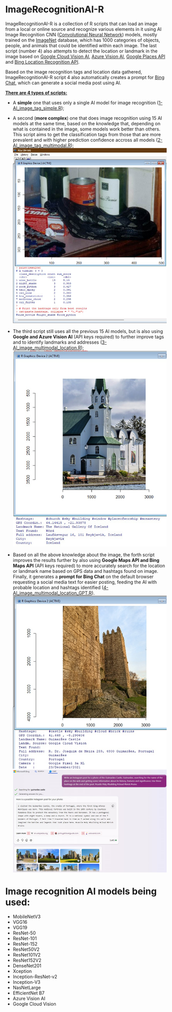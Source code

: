 # ImageRecognitionAI-R
ImageRecognitionAI-R is a collection of R scripts that can load an image from a local or online source and recognize various elements in it using AI Image Recognition CNN (<a href="https://en.wikipedia.org/wiki/Convolutional_neural_network">Convolutional Neural Network</a>) models, mostly trained on the <a href="https://en.wikipedia.org/wiki/ImageNet">ImageNet</a> database, which has 1000 categories of objects, people, and animals that could be identified within each image. The last script (number 4) also attempts to detect the location or landmark in the image based on <a href="https://cloud.google.com/vision/">Google Cloud Vision AI</a>, <a href="https://azure.microsoft.com/en-us/products/ai-services/ai-vision">Azure Vision AI</a>, <a href="https://developers.google.com/maps/documentation/places/web-service/overview">Google Places API</a> and <a href="https://www.microsoft.com/en-us/maps/bing-maps/location-recognition">Bing Location Recognition API</a>.

Based on the image recognition tags and location data gathered, ImageRecognitionAI-R script 4 also automatically creates a prompt for <a href="https://www.bing.com/chat">Bing Chat</a>, which can generate a social media post using AI.

<ins>**There are 4 types of scripts:**</ins>
- A **simple** one that uses only a single AI model for image recognition ([1-AI_image_tag_simple.R](1-AI_image_tag_simple.R));
  
- A second (**more complex**) one that does image recognition using 15 AI models at the same time, based on the knowledge that, depending on what is contained in the image, some models work better than others. This script aims to get the classification tags from those that are more prevalent and with higher prediction confidence accross all models ([2-AI_image_tag_multimodal.R](2-AI_image_tag_multimodal.R));
![Example of complex script](./img/Example.jpg)

- The third script still uses all the previous 15 AI models, but is also using **Google and Azure Vision AI** (API keys required) to further improve tags and to identify landmarks and addresses ([3-AI_image_multimodal_location.R](3-AI_image_multimodal_location.R));
![Example of complex script with Vision APIs for Location](./img/Location_Example.jpg)

- Based on all the above knowledge about the image, the forth script improves the results further by also using **Google Maps API and Bing Maps API** (API keys required) to more accurately search for the location or landmark name based on GPS data and hashtags found on image. Finally, it generates a **prompt for Bing Chat** on the default browser requesting a social media text for easier posting, feeding the AI with probable location and hashtags identified ([4-AI_image_multimodal_location_GPT.R](4-AI_image_multimodal_location_GPT.R)).
![Example of complex script with Vision and Maps APIs for Location](./img/Location_GPT_Example.jpg)
![Example of GPT Prompt](./img/GPT_Example.jpg)

# Image recognition AI models being used:
- MobileNetV3
- VGG16
- VGG19
- ResNet-50
- ResNet-101
- ResNet-152
- ResNet50V2
- ResNet101V2
- ResNet152V2
- DenseNet201
- Xception
- Inception-ResNet-v2
- Inception-V3
- NasNetLarge
- EfficientNet B7
- Azure Vision AI
- Google Cloud Vision

